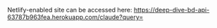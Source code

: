 Netlify-enabled site can be accessed here:
https://deep-dive-bd-api-63787b963fea.herokuapp.com/claude?query=
